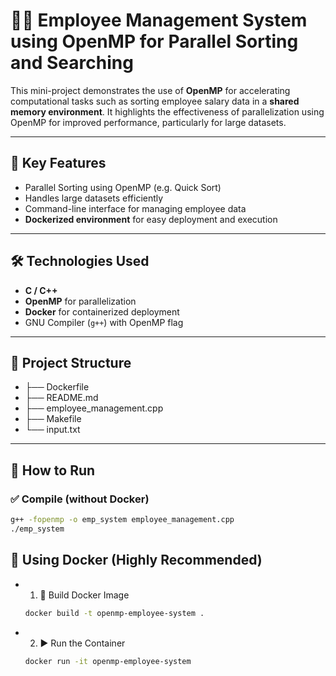 # 🧑‍💼 Employee Management System using OpenMP for Parallel Sorting and Searching

This mini-project demonstrates the use of **OpenMP** for accelerating computational tasks such as sorting employee salary data in a **shared memory environment**. It highlights the effectiveness of parallelization using OpenMP for improved performance, particularly for large datasets.

---

## 🚀 Key Features

- Parallel Sorting using OpenMP (e.g. Quick Sort)
- Handles large datasets efficiently
- Command-line interface for managing employee data
- **Dockerized environment** for easy deployment and execution

---

## 🛠️ Technologies Used

- **C / C++**
- **OpenMP** for parallelization
- **Docker** for containerized deployment
- GNU Compiler (`g++`) with OpenMP flag

---

## 📁 Project Structure
- ├── Dockerfile 
- ├── README.md 
- ├── employee_management.cpp 
- ├── Makefile 
- └── input.txt


---

## 🧪 How to Run

### ✅ Compile (without Docker)

```bash
g++ -fopenmp -o emp_system employee_management.cpp
./emp_system
```

## 🐳 Using Docker (Highly Recommended)

- 1. 🔨 Build Docker Image
  ```bash
  docker build -t openmp-employee-system .
  ```
- 2. ▶️ Run the Container
  ```bash
  docker run -it openmp-employee-system
  ```
